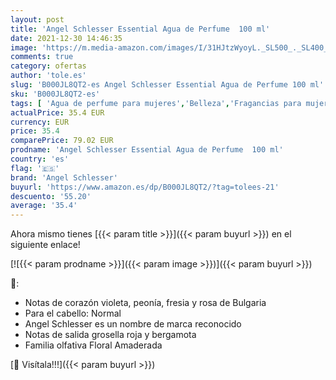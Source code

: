 ```yaml
---
layout: post
title: 'Angel Schlesser Essential Agua de Perfume  100 ml'
date: 2021-12-30 14:46:35
image: 'https://m.media-amazon.com/images/I/31HJtzWyoyL._SL500_._SL400_.jpg'
comments: true
category: ofertas
author: 'tole.es'
slug: 'B000JL8QT2-es Angel Schlesser Essential Agua de Perfume 100 ml'
sku: 'B000JL8QT2-es'
tags: [ 'Agua de perfume para mujeres','Belleza','Fragancias para mujeres','Perfumes y fragancias','agua','angel schlesser','de','perfume', ]
actualPrice: 35.4 EUR
currency: EUR
price: 35.4
comparePrice: 79.02 EUR
prodname: 'Angel Schlesser Essential Agua de Perfume  100 ml'
country: 'es'
flag: '🇪🇸'
brand: 'Angel Schlesser'
buyurl: 'https://www.amazon.es/dp/B000JL8QT2/?tag=tolees-21'
descuento: '55.20'
average: '35.4'
---
```


Ahora mismo tienes [{{< param title >}}]({{< param buyurl >}}) en el siguiente enlace!

[![{{< param prodname >}}]({{< param image >}})]({{< param buyurl >}})

🔎:

- Notas de corazón violeta, peonía, fresia y rosa de Bulgaria
- Para el cabello: Normal
- Angel Schlesser es un nombre de marca reconocido
- Notas de salida grosella roja y bergamota
- Familia olfativa Floral Amaderada

[🛒 Visítala!!!]({{< param buyurl >}})
